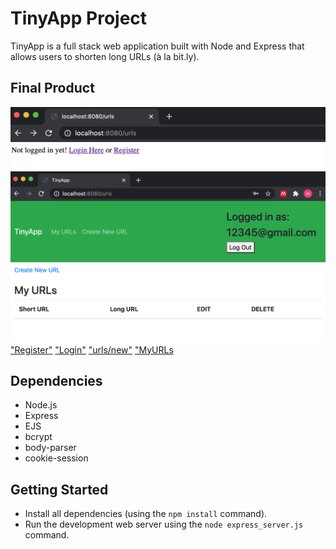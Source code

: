 # TinyApp Project

TinyApp is a full stack web application built with Node and Express that allows users to shorten long URLs (à la bit.ly).

## Final Product

!["urls_not_logged_in"](https://github.com/hannaohandrews/tinyapp/blob/master/docs/urls(not_logged_in).png?raw=true)
!["urls_logged_in"](https://github.com/hannaohandrews/tinyapp/blob/master/docs/urls(logged-in).png?raw=true)
["Register"](https://github.com/hannaohandrews/tinyapp/blob/master/docs/register.png?raw=true)
["Login"](https://github.com/hannaohandrews/tinyapp/blob/master/docs/login.png?raw=true)
["urls/new"](https://github.com/hannaohandrews/tinyapp/blob/master/docs/urls:new.png?raw=true)
["MyURLs](https://github.com/hannaohandrews/tinyapp/blob/master/docs/MyURLS.png?raw=true)


## Dependencies

- Node.js
- Express
- EJS
- bcrypt
- body-parser
- cookie-session

## Getting Started

- Install all dependencies (using the `npm install` command).
- Run the development web server using the `node express_server.js` command.